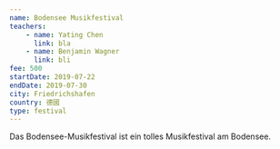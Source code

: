 ```yaml
---
name: Bodensee Musikfestival
teachers:
    - name: Yating Chen
      link: bla
    - name: Benjamin Wagner
      link: bli
fee: 500
startDate: 2019-07-22
endDate: 2019-07-30
city: Friedrichshafen
country: 德國
type: festival
---
```


Das Bodensee-Musikfestival ist ein tolles Musikfestival am Bodensee.